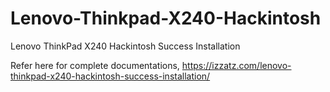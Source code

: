 # Lenovo-Thinkpad-X240-Hackintosh
Lenovo ThinkPad X240 Hackintosh Success Installation

Refer here for complete documentations,
https://izzatz.com/lenovo-thinkpad-x240-hackintosh-success-installation/
